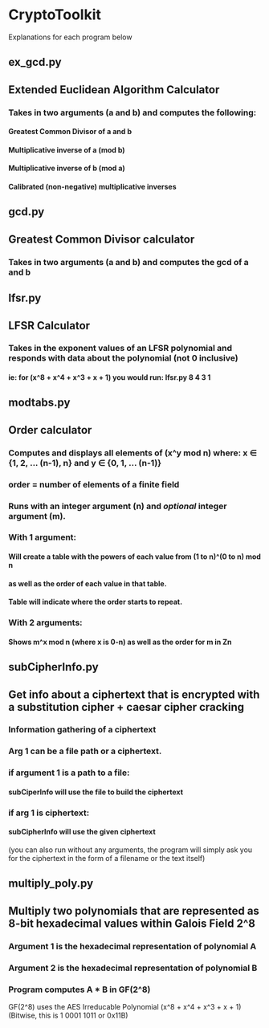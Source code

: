 # CryptoToolkit
Explanations for each program below
## ex_gcd.py
## Extended Euclidean Algorithm Calculator
### Takes in two arguments (a and b) and computes the following:
#### Greatest Common Divisor of a and b
#### Multiplicative inverse of a (mod b)
#### Multiplicative inverse of b (mod a)
#### Calibrated (non-negative) multiplicative inverses

## gcd.py
## Greatest Common Divisor calculator
### Takes in two arguments (a and b) and computes the gcd of a and b

## lfsr.py
## LFSR Calculator
### Takes in the exponent values of an LFSR polynomial and responds with  data about the polynomial (not 0 inclusive)
#### ie: for (x^8 + x^4 + x^3 + x + 1) you would run: lfsr.py 8 4 3 1

## modtabs.py
## Order calculator
### Computes and displays all elements of (x^y mod n) where: x ∈ {1, 2, ... (n-1), n} and y ∈ {0, 1, ... (n-1)}
### order = number of elements of a finite field
### Runs with an integer argument (n) and ___optional___ integer argument (m).

### With 1 argument:
#### Will create a table with the powers of each value from (1 to n)^(0 to n) mod n
#### as well as the order of each value in that table.
#### Table will indicate where the order starts to repeat.

### With 2 arguments:
#### Shows m^x mod n (where x is 0-n) as well as the order for m in Zn

## subCipherInfo.py
## Get info about a ciphertext that is encrypted with a substitution cipher + caesar cipher cracking

### Information gathering of a ciphertext

### Arg 1 can be a file path or a ciphertext.

### if argument 1 is a path to a file:
#### subCiperInfo will use the file to build the ciphertext

### if arg 1 is ciphertext:
#### subCipherInfo will use the given ciphertext
    
(you can also run without any arguments, the program will simply ask you for the ciphertext in the form of a filename or the text itself)

## multiply_poly.py
## Multiply two polynomials that are represented as 8-bit hexadecimal values within Galois Field 2^8
### Argument 1 is the hexadecimal representation of polynomial A
### Argument 2 is the hexadecimal representation of polynomial B
### Program computes A * B in GF(2^8)

GF(2^8) uses the AES Irreducable Polynomial (x^8 + x^4 + x^3 + x + 1) 
(Bitwise, this is 1 0001 1011 or 0x11B)
